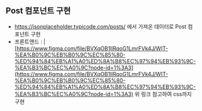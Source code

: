 ## Post 컴포넌트 구현

- https://jsonplaceholder.typicode.com/posts/ 에서 가져온 데이터로 Post 컴포넌트 구현
- 프론트엔드 : | [https://www.figma.com/file/BVXqOB1IlRqoG1LmrFVk4J/WIT-%EA%B0%9C%EB%B0%9C%EC%85%80-%ED%94%84%EB%A1%A0%ED%8A%B8%EC%97%94%EB%93%9C-%EA%B3%BC%EC%A0%9C?node-id=1%3A3](https://www.figma.com/file/BVXqOB1IlRqoG1LmrFVk4J/WIT-%EA%B0%9C%EB%B0%9C%EC%85%80-%ED%94%84%EB%A1%A0%ED%8A%B8%EC%97%94%EB%93%9C-%EA%B3%BC%EC%A0%9C?node-id=1%3A3) 위 링크 참고하여 css까지 구현

